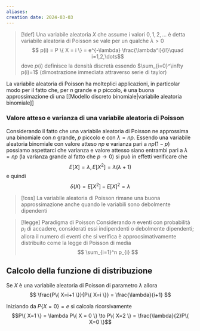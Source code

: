 ```yaml
---
aliases: 
creation date: 2024-03-03
---
```


> [!def]
> Una variabile aleatoria $X$ che assume i valori $0,1,2,\dots$ è detta variabile aleatoria di Poisson se vale per un qualche $\lambda > 0$
> $$ p(i) = P \{ X = i \} = e^{-\lambda} \frac{\lambda^i}{i!}\quad i=1,2,\dots$$
> dove $p(i)$ definisce la densità discretà essendo $\sum_{i=0}^\infty p(i)=1$ (dimostrazione immediata attraverso serie di taylor)


La variabile aleatoria di Poisson ha molteplici applicazioni, in particolar modo per il fatto che, per $n$ grande e $p$ piccolo, è una buona approssimazione di una [[Modello discreto binomiale|variabile aleatoria binomiale]]

### Valore atteso e varianza di una variabile aleatoria di Poisson
Considerando il fatto che una variabile aleatoria di Poisson ne approssima una binomiale con $n$ grande, $p$ piccolo e con $\lambda=np$. Essendo una variabile aleatoria binomiale con valore atteso $np$ e varianza pari a $np(1-p)$ possiamo aspettarci che varianza e valore attesso siano entrambi pari a $\lambda=np$ (la varianza grande al fatto che $p\to 0$) si può in effetti verificare che
$$E[X] = \lambda, E[X^2]=\lambda(\lambda + 1)$$
e quindi
$$\delta(X)= E[X^2] - E[X]^2 = \lambda $$

>[!oss]
>La variabile aleatoria di Poisson rimane una buona approssimazione anche quando le variabili sono debolmente dipendenti


>[!legge] Paradigma di Poisson
>Considerando $n$ eventi con probabilità $p_{i}$ di accadere, considerati essi indipendenti o debolmente dipendenti; allora il numero di eventi che si verifica è approosimativamente distribuito come la legge di Poisson di media
>$$ \sum_{i=1}^n p_{i} $$

## Calcolo della funzione di distribuzione
Se $X$ è una variabile aleatoria di Poisson di parametro $\lambda$ allora
$$ \frac{P\{ X=i+1 \}}{P\{ X=i \}} = \frac{\lambda}{i+1} $$

Iniziando da $P\{ X=0 \}=e$ si calcola ricorsivamente
$$P\{ X=1 \} = \lambda P\{ X = 0 \} \to P\{ X=2 \} = \frac{\lambda}{2}P\{ X=0 \}$$